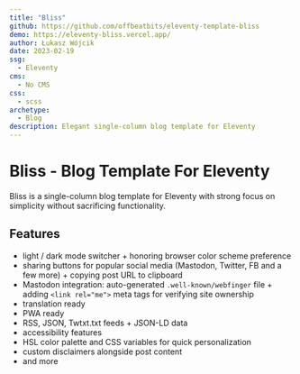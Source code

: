 ```yaml
---
title: "Bliss"
github: https://github.com/offbeatbits/eleventy-template-bliss
demo: https://eleventy-bliss.vercel.app/
author: Łukasz Wójcik
date: 2023-02-19
ssg:
  - Eleventy
cms:
  - No CMS
css:
  - scss
archetype:
  - Blog
description: Elegant single-column blog template for Eleventy
---
```


# Bliss - Blog Template For Eleventy

Bliss is a single-column blog template for Eleventy with strong focus on simplicity without sacrificing functionality.

## Features

- light / dark mode switcher + honoring browser color scheme preference
- sharing buttons for popular social media (Mastodon, Twitter, FB and a few more) + copying post URL to clipboard
- Mastodon integration: auto-generated `.well-known/webfinger` file + adding `<link rel="me">` meta tags for verifying site ownership
- translation ready
- PWA ready
- RSS, JSON, Twtxt.txt feeds + JSON-LD data
- accessibility features
- HSL color palette and CSS variables for quick personalization
- custom disclaimers alongside post content
- and more

